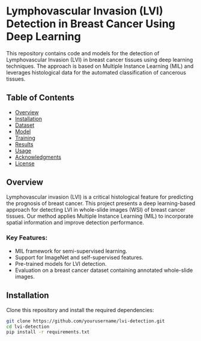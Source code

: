 # Lymphovascular Invasion (LVI) Detection in Breast Cancer Using Deep Learning

This repository contains code and models for the detection of Lymphovascular Invasion (LVI) in breast cancer tissues using deep learning techniques. The approach is based on Multiple Instance Learning (MIL) and leverages histological data for the automated classification of cancerous tissues.

## Table of Contents

- [Overview](#overview)
- [Installation](#installation)
- [Dataset](#dataset)
- [Model](#model)
- [Training](#training)
- [Results](#results)
- [Usage](#usage)
- [Acknowledgments](#acknowledgments)
- [License](#license)

## Overview

Lymphovascular invasion (LVI) is a critical histological feature for predicting the prognosis of breast cancer. This project presents a deep learning-based approach for detecting LVI in whole-slide images (WSI) of breast cancer tissues. Our method applies Multiple Instance Learning (MIL) to incorporate spatial information and improve detection performance.

### Key Features:
- MIL framework for semi-supervised learning.
- Support for ImageNet and self-supervised features.
- Pre-trained models for LVI detection.
- Evaluation on a breast cancer dataset containing annotated whole-slide images.

## Installation

Clone this repository and install the required dependencies:

```bash
git clone https://github.com/yourusername/lvi-detection.git
cd lvi-detection
pip install -r requirements.txt
